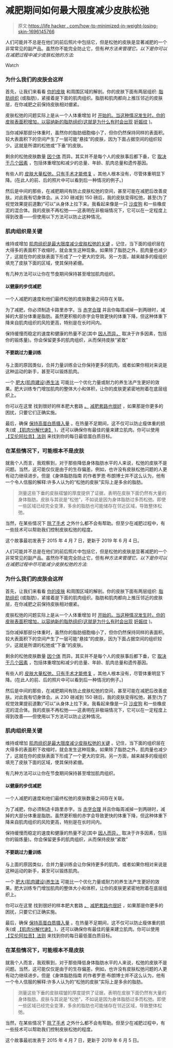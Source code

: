 # 减肥期间如何最大限度减少皮肤松弛

> 原文:[https://life hacker . com/how-to-minimized-in-weight-losing-skin-1696145766](https://lifehacker.com/how-to-minimize-loose-skin-during-weight-loss-1696145766)

人们可能并不总是在他们的前后照片中包括它，但是松弛的皮肤是显著减肥的一个非常常见的副产品。虽然你不能完全防止它，但有*种方法来管理它。以下是你可以在减肥过程中减少皮肤松弛的方法:* 

Watch

### **为什么我们的皮肤会这样**

首先，让我们来看看 [你的皮肤](https://journals.lww.com/jdnaonline/Fulltext/2011/07000/Anatomy_and_Physiology_of_the_Skin.3.aspx) 和周围区域的解剖。你的皮肤下面有两层组织: [脂肪组织](http://dmm.biologists.org/content/5/5/588) (或脂肪)，紧接着是下面的肌肉组织。脂肪和肌肉都向上推压邻近的皮肤层，在你减肥之前保持皮肤相对绷紧。

皮肤松弛的问题实际上是从一个人体重增加 时 [开始的。当这种情况发生时，你的皮肤表面积增加，以容纳新的脂肪组织(这就是为什么有时会出现](https://www.aad.org/public/skin-hair-nails/skin-care/stretch-marks) [妊娠纹](https://www.nhs.uk/conditions/stretch-marks/#) )。

当你减掉那部分体重时，虽然你的脂肪细胞缩小了，但你仍然保持同样的表面积。较大表面积下的空间产生了一层可能“悬挂”的皮肤，因为下面占据空间的组织较少。这就是所谓的松弛或“下垂”的皮肤。

剩余的松弛皮肤数量 [因个体](https://www.health.com/weight-loss/loose-skin-after-weight-loss) 而异。其实并不是每个人的皮肤事后都下垂，它 [取决于几个因素](https://www.healthline.com/nutrition/loose-skin-after-weight-loss#section2) ，包括体重增加和减少的总量、年龄、肌肉总量和遗传基因。

有些人的 [皮肤大量松弛，只有手术才能修复](http://www.likeaboss.com/featured/guy-lost-160lbs-ton-loose-skin-hes-still-confident-like-boss/) 。其他人根本没有，尽管体重明显下降。(在此人的前、后的照片中可以看到后一种情况的例子。)

然后是中间的那些，在减肥期间有防止皮肤松弛的空间，甚至可能在减肥后改善皮肤。对此我有切身体会。从 230 磅减到 150 磅后，我的皮肤变得松弛，甚至(为了视觉效果提前道歉)“可以”从身体上拉下来。我看起来像是一只 [沙皮狗](http://en.wikipedia.org/wiki/Shar_Pei) 和一些橡皮泥的混合体。我的皮肤不再松弛——这表明在非极端情况下，它可以在一定程度上得到改善——但使用以下方法可以防止这种情况。

### **肌肉组织是关键**

维持或增加 [肌肉组织是最大限度减少皮肤松弛的关键](https://www.nbcnews.com/health/health-news/after-huge-weight-loss-sagging-skin-remains-n44481) 。记住，当下面的组织层在大得多的表面积下收缩时，就会发生这种现象。如果除了脂肪之外，肌肉量也减少了，这就在你的皮肤表面下形成了一个更大的空洞。另一方面，越来越多的瘦组织填充了皮肤下面的区域，使其保持紧绷。

有几种方法可以让你在节食期间保持甚至增加肌肉组织。

#### **以健康的步伐减肥**

一个人减肥的速度和他们最终松弛的皮肤数量之间存在关联。

为了减肥，你必须制造卡路里赤字。当 [赤字合理](http://vitals.lifehacker.com/how-to-set-a-target-body-weight-for-better-chances-of-d-1678382801) 并且你每周减掉一到两磅时，减掉的大部分体重是脂肪。虽然更积极的赤字会导致更快的体重下降，但这种体重下降来自肌肉组织的风险更高，特别是在长时间内。

保持缓慢而稳定的速度和健康的热量不足(其中 [因人而异，](https://www.self.com/story/calories-for-weight-loss) 取决于许多因素，包括你的锻炼量)。你会保留更多的肌肉组织，从而保持皮肤“紧致”

#### **不要跳过力量训练**

与上面的原因类似，合并力量训练会让你保持更多的肌肉，或者如果你相对来说是这种运动的新手，甚至可以锻炼肌肉。

一个 [肥大(肌肉建设)养生法](https://www.menshealth.com/fitness/a25252586/muscle-hypertrophy/) 可能比一个优化力量或耐力的养生法产生更好的效果。肥大训练专门增加肌肉的整体大小和体积，让你的皮肤更紧密地附着在底层组织上。

你可以在这里 找到很好的样本肥大套路 [。](http://muscularstrength.com/article/Beginners-Hypertrophy-Program-muscle-gain) [减肥套路也很好](http://vitals.lifehacker.com/are-bodyweight-exercises-effective-1684200011) ，如果那是你更多的困扰，只要它们正确实施。

最后，确保 [保持高蛋白质摄入量](http://vitals.lifehacker.com/create-higher-protein-versions-of-common-foods-for-more-1694873400) 。在热量不足期间，这不仅可以防止瘦体重的损失(或 [【肌肉分解代谢】](https://www.bodybuilding.com/fun/catabolic_crushers.htm) )，还可以确保你有最佳的量来建立肌肉。你可以使用 [【艾伦阿拉贡】法则](http://vitals.lifehacker.com/how-to-determine-the-number-of-calories-you-should-eat-1693372946) 来找到你的每日最低蛋白质目标。

### **在某些情况下，可能根本不是皮肤**

就我个人而言，我观察到，对于那些降低身体脂肪水平的人来说，松弛的皮肤不是问题。当然，这可能仅仅是由于的生存偏差。例如，也许没有皮肤松弛问题的人更有动力继续进步。但是《身体脂肪指南 的作者罗恩·布朗博士并不这么认为，他有一个令人信服的解释:许多人认为的“松弛的皮肤”实际上是多余的脂肪。

> 测量这些下垂的皮肤褶皱的厚度提供了证据，表明在皮肤下面仍然有大量的身体脂肪。皮肤与其说是“松弛”，不如说是因为身体脂肪过多而松弛。即使一些区域已经完全变薄，多余的脂肪也可能储存在邻近区域，导致整体松弛。

当然，在某些情况下 [除了手术](https://www.plasticsurgery.org/cosmetic-procedures/body-contouring) 之外什么都不会有帮助。但至少在减肥过程中，有一些技术可以帮助我们控制皮肤松弛的程度。

这个故事最初发表于 2015 年 4 月 7 日，更新于 2019 年 6 月 4 日。

人们可能并不总是在他们的前后照片中包括它，但是松弛的皮肤是显著减肥的一个非常常见的副产品。虽然你不能完全防止它，但有*种方法来管理它。以下是你可以在减肥过程中尽可能减少皮肤松弛的方法:*

### **为什么我们的皮肤会这样**

首先，让我们来看看 [你的皮肤](https://journals.lww.com/jdnaonline/Fulltext/2011/07000/Anatomy_and_Physiology_of_the_Skin.3.aspx) 和周围区域的解剖。你的皮肤下面有两层组织: [脂肪组织](http://dmm.biologists.org/content/5/5/588) (或脂肪)，紧接着是下面的肌肉组织。脂肪和肌肉都向上推压邻近的皮肤层，在你减肥之前保持皮肤相对绷紧。

皮肤松弛的问题实际上是从一个人体重增加 时 [开始的。当这种情况发生时，你的皮肤表面积增加，以容纳新的脂肪组织(这就是为什么有时会出现](https://www.aad.org/public/skin-hair-nails/skin-care/stretch-marks) [妊娠纹](https://www.nhs.uk/conditions/stretch-marks/#) )。

当你减掉那部分体重时，虽然你的脂肪细胞缩小了，但你仍然保持同样的表面积。较大表面积下的空间产生了一层可能“悬挂”的皮肤，因为下面占据空间的组织较少。这就是所谓的松弛或“下垂”的皮肤。

剩余的松弛皮肤数量 [因个体](https://www.health.com/weight-loss/loose-skin-after-weight-loss) 而异。其实并不是每个人的皮肤事后都下垂，它 [取决于几个因素](https://www.healthline.com/nutrition/loose-skin-after-weight-loss#section2) ，包括体重增加和减少的总量、年龄、肌肉总量和遗传基因。

有些人的 [皮肤大量松弛，只有手术才能修复](http://www.likeaboss.com/featured/guy-lost-160lbs-ton-loose-skin-hes-still-confident-like-boss/) 。其他人根本没有，尽管体重明显下降。(在此人的前、后的照片中可以看到后一种情况的例子。)

然后是中间的那些，在减肥期间有防止皮肤松弛的空间，甚至可能在减肥后改善皮肤。对此我有切身体会。从 230 磅减到 150 磅后，我的皮肤变得松弛，甚至(为了视觉效果提前道歉)“可以”从身体上拉下来。我看起来像是一只 [沙皮狗](http://en.wikipedia.org/wiki/Shar_Pei) 和一些橡皮泥的混合体。我的皮肤不再松弛——这表明在非极端情况下，它可以在一定程度上得到改善——但使用以下方法可以防止这种情况。

### **肌肉组织是关键**

维持或增加 [肌肉组织是最大限度减少皮肤松弛的关键](https://www.nbcnews.com/health/health-news/after-huge-weight-loss-sagging-skin-remains-n44481) 。记住，当下面的组织层在大得多的表面积下收缩时，就会发生这种现象。如果除了脂肪之外，肌肉量也减少了，这就在你的皮肤表面下形成了一个更大的空洞。另一方面，越来越多的瘦组织填充了皮肤下面的区域，使其保持紧绷。

有几种方法可以让你在节食期间保持甚至增加肌肉组织。

#### **以健康的步伐减肥**

一个人减肥的速度和他们最终松弛的皮肤数量之间存在关联。

为了减肥，你必须制造卡路里赤字。当 [赤字合理](http://vitals.lifehacker.com/how-to-set-a-target-body-weight-for-better-chances-of-d-1678382801) 并且你每周减掉一到两磅时，减掉的大部分体重是脂肪。虽然更积极的赤字会导致更快的体重下降，但这种体重下降来自肌肉组织的风险更高，特别是在长时间内。

保持缓慢而稳定的速度和健康的热量不足(其中 [因人而异，](https://www.self.com/story/calories-for-weight-loss) 取决于许多因素，包括你的锻炼量)。你会保留更多的肌肉组织，从而保持皮肤“紧致”

#### **不要跳过力量训练**

与上面的原因类似，合并力量训练会让你保持更多的肌肉，或者如果你相对来说是这种运动的新手，甚至可以锻炼肌肉。

一个 [肥大(肌肉建设)养生法](https://www.menshealth.com/fitness/a25252586/muscle-hypertrophy/) 可能比一个优化力量或耐力的养生法产生更好的效果。肥大训练专门增加肌肉的整体大小和体积，让你的皮肤更紧密地附着在底层组织上。

你可以在这里 找到很好的样本肥大套路 [。](http://muscularstrength.com/article/Beginners-Hypertrophy-Program-muscle-gain) [减肥套路也很好](http://vitals.lifehacker.com/are-bodyweight-exercises-effective-1684200011) ，如果那是你更多的困扰，只要它们正确实施。

最后，确保 [保持高蛋白质摄入量](http://vitals.lifehacker.com/create-higher-protein-versions-of-common-foods-for-more-1694873400) 。在热量不足期间，这不仅可以防止瘦体重的损失(或 [【肌肉分解代谢】](https://www.bodybuilding.com/fun/catabolic_crushers.htm) )，还可以确保你有最佳的量来建立肌肉。你可以使用 [【艾伦阿拉贡】法则](http://vitals.lifehacker.com/how-to-determine-the-number-of-calories-you-should-eat-1693372946) 来找到你的每日最低蛋白质目标。

### **在某些情况下，可能根本不是皮肤**

就我个人而言，我观察到，对于那些降低身体脂肪水平的人来说，松弛的皮肤不是问题。当然，这可能仅仅是由于的生存偏差。例如，也许没有皮肤松弛问题的人更有动力继续进步。但是《身体脂肪指南 的作者罗恩·布朗博士并不这么认为，他有一个令人信服的解释:许多人认为的“松弛的皮肤”实际上是多余的脂肪。

> 测量这些下垂的皮肤褶皱的厚度提供了证据，表明在皮肤下面仍然有大量的身体脂肪。皮肤与其说是“松弛”，不如说是因为身体脂肪过多而松弛。即使一些区域已经完全变薄，多余的脂肪也可能储存在邻近区域，导致整体松弛。

当然，在某些情况下 [除了手术](https://www.plasticsurgery.org/cosmetic-procedures/body-contouring) 之外什么都不会有帮助。但至少在减肥过程中，有一些技术可以帮助我们控制皮肤松弛的程度。

这个故事最初发表于 2015 年 4 月 7 日，更新于 2019 年 6 月 5 日。